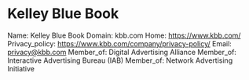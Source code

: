 
# Kelley Blue Book

Name: Kelley Blue Book
Domain: kbb.com
Home: https://www.kbb.com/
Privacy_policy: https://www.kbb.com/company/privacy-policy/
Email: privacy@kbb.com
Member_of: Digital Advertising Alliance
Member_of: Interactive Advertising Bureau (IAB)
Member_of: Network Advertising Initiative
